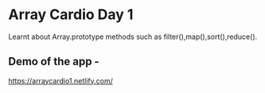 # Array Cardio Day 1
Learnt about Array.prototype methods such as filter(),map(),sort(),reduce().

## Demo of the app -
https://arraycardio1.netlify.com/
